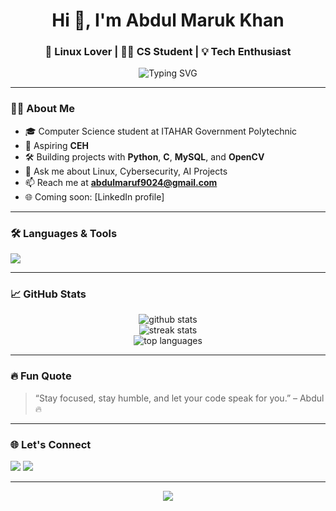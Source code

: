 <h1 align="center">Hi 👋, I'm Abdul Maruk Khan</h1>
<h3 align="center">🚀 Linux Lover | 👨‍💻 CS Student | 💡 Tech Enthusiast</h3>

<p align="center">
  <img src="https://readme-typing-svg.herokuapp.com?font=Fira+Code&weight=500&size=24&pause=1000&center=true&vCenter=true&width=435&lines=Code.+Hack.+Repeat.;Open+Source+Lover+%F0%9F%92%BB;Python+%7C+C+%7C+Bash+%7C+HTML+%26+CSS;Always+learning+new+tech+%F0%9F%92%A1" alt="Typing SVG" />
</p>

---

### 🧑‍💻 About Me

- 🎓 Computer Science student at ITAHAR Government Polytechnic  
- 🔐 Aspiring **CEH**  
- 🛠️ Building projects with **Python**, **C**, **MySQL**, and **OpenCV**  
- 💬 Ask me about Linux, Cybersecurity, AI Projects  
- 📫 Reach me at **abdulmaruf9024@gmail.com**  
- 🌐 Coming soon: [LinkedIn profile]  

---

### 🛠️ Languages & Tools

<p align="left">
  <img src="https://skillicons.dev/icons?i=python,c,linux,bash,html,css,git,github,vscode,arch" />
</p>

---

### 📈 GitHub Stats

<p align="center">
  <img src="https://github-readme-stats.vercel.app/api?username=abdulmaruf9024&show_icons=true&theme=tokyonight" alt="github stats" />
  <br />
  <img src="https://github-readme-streak-stats.herokuapp.com/?user=abdulmaruf9024&theme=tokyonight" alt="streak stats" />
  <br />
  <img src="https://github-readme-stats.vercel.app/api/top-langs/?username=abdulmaruf9024&layout=compact&theme=tokyonight" alt="top languages" />
</p>

---

### 🔥 Fun Quote

> “Stay focused, stay humble, and let your code speak for you.” – Abdul 🔥

---

### 🌐 Let's Connect

<p align="left">
  <a href="mailto:abdulmaruf9024@gmail.com"><img src="https://img.shields.io/badge/Email-D14836?style=for-the-badge&logo=gmail&logoColor=white"></a>
  <!-- <a href="https://your-linkedin.com"><img src="https://img.shields.io/badge/LinkedIn-0077B5?style=for-the-badge&logo=linkedin&logoColor=white"></a> -->
  <a href="https://github.com/abdulmaruf9024"><img src="https://img.shields.io/badge/GitHub-100000?style=for-the-badge&logo=github&logoColor=white"></a>
</p>

---

<p align="center">
  <img src="https://capsule-render.vercel.app/api?type=waving&color=gradient&height=120&section=footer"/>
</p>
